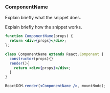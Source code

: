 ### ComponentName

Explain briefly what the snippet does.

Explain briefly how the snippet works.

```jsx
function ComponentName(props) {
  return <div>{props}</div>;
};
```
<!-- OR -->
```jsx
class ComponentName extends React.Component {
  constructor(props){}
  render(){
    return <div>{props}</div>;
  }
}
```

```jsx
ReactDOM.render(<ComponentName />, mountNode);
```

<!-- tags: (separate each by a comma) -->

<!-- expertise: (0,1,2) -->
<!-- Expertise levels:
  0: beginner
  1: intermediate
  2: advanced
  3: expert
-->
